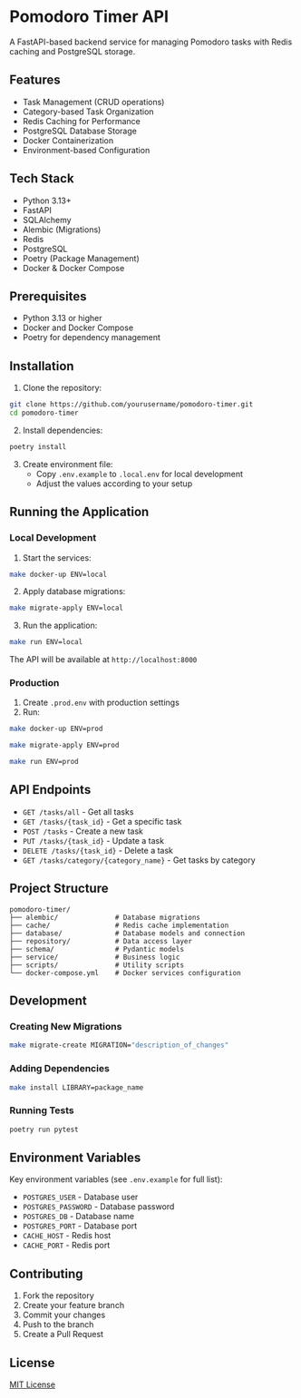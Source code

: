 # Pomodoro Timer API

A FastAPI-based backend service for managing Pomodoro tasks with Redis caching and PostgreSQL storage.

## Features

- Task Management (CRUD operations)
- Category-based Task Organization
- Redis Caching for Performance
- PostgreSQL Database Storage
- Docker Containerization
- Environment-based Configuration

## Tech Stack

- Python 3.13+
- FastAPI
- SQLAlchemy
- Alembic (Migrations)
- Redis
- PostgreSQL
- Poetry (Package Management)
- Docker & Docker Compose

## Prerequisites

- Python 3.13 or higher
- Docker and Docker Compose
- Poetry for dependency management

## Installation

1. Clone the repository:

```bash
git clone https://github.com/yourusername/pomodoro-timer.git
cd pomodoro-timer
```

2. Install dependencies:


```bash
poetry install
```

3. Create environment file:
   - Copy `.env.example` to `.local.env` for local development
   - Adjust the values according to your setup

## Running the Application

### Local Development

1. Start the services:

```bash
make docker-up ENV=local
```

2. Apply database migrations:

```bash
make migrate-apply ENV=local
```

3. Run the application:

```bash
make run ENV=local
```

The API will be available at `http://localhost:8000`

### Production

1. Create `.prod.env` with production settings
2. Run:

```bash
make docker-up ENV=prod
```

```bash
make migrate-apply ENV=prod
```

```bash
make run ENV=prod
```
## API Endpoints

- `GET /tasks/all` - Get all tasks
- `GET /tasks/{task_id}` - Get a specific task
- `POST /tasks` - Create a new task
- `PUT /tasks/{task_id}` - Update a task
- `DELETE /tasks/{task_id}` - Delete a task
- `GET /tasks/category/{category_name}` - Get tasks by category

## Project Structure

```
pomodoro-timer/
├── alembic/              # Database migrations
├── cache/                # Redis cache implementation
├── database/             # Database models and connection
├── repository/           # Data access layer
├── schema/               # Pydantic models
├── service/              # Business logic
├── scripts/              # Utility scripts
└── docker-compose.yml    # Docker services configuration
```

## Development

### Creating New Migrations

```bash
make migrate-create MIGRATION="description_of_changes"
```

### Adding Dependencies

```bash
make install LIBRARY=package_name
```

### Running Tests

```bash
poetry run pytest
```

## Environment Variables

Key environment variables (see `.env.example` for full list):
- `POSTGRES_USER` - Database user
- `POSTGRES_PASSWORD` - Database password
- `POSTGRES_DB` - Database name
- `POSTGRES_PORT` - Database port
- `CACHE_HOST` - Redis host
- `CACHE_PORT` - Redis port

## Contributing

1. Fork the repository
2. Create your feature branch
3. Commit your changes
4. Push to the branch
5. Create a Pull Request

## License

[MIT License](LICENSE)

